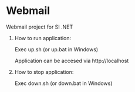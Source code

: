 # Webmail
Webmail project for SI .NET

1. How to run application:

   Exec up.sh (or up.bat in Windows)

   Application can be accesed via http://localhost

2. How to stop application:

   Exec down.sh (or down.bat in Windows)
